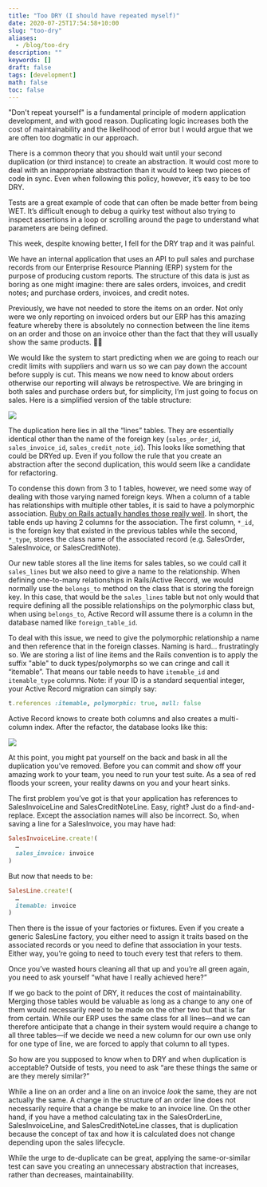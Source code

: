 ```yaml
---
title: "Too DRY (I should have repeated myself)"
date: 2020-07-25T17:54:58+10:00
slug: "too-dry"
aliases:
  - /blog/too-dry
description: ""
keywords: []
draft: false
tags: [development]
math: false
toc: false
---
```

"Don't repeat yourself" is a fundamental principle of modern application
development, and with good reason. Duplicating logic increases both the cost of
maintainability and the likelihood of error but I would argue that we are often
too dogmatic in our approach.

There is a common theory that you should wait until your second duplication (or
third instance) to create an abstraction. It would cost more to deal with an
inappropriate abstraction than it would to keep two pieces of code in sync. Even
when following this policy, however, it’s easy to be too DRY.

Tests are a great example of code that can often be made better from being WET.
It’s difficult enough to debug a quirky test without also trying to inspect
assertions in a loop or scrolling around the page to understand what parameters
are being defined.

This week, despite knowing better, I fell for the DRY trap and it was painful.

We have an internal application that uses an API to pull sales and purchase
records from our Enterprise Resource Planning (ERP) system for the purpose of
producing custom reports. The structure of this data is just as boring as one
might imagine: there are sales orders, invoices, and credit notes; and purchase
orders, invoices, and credit notes.

Previously, we have not needed to store the items on an order. Not only were we
only reporting on invoiced orders but our ERP has this amazing feature whereby
there is absolutely no connection between the line items on an order and those
on an invoice other than the fact that they will usually show the same products.
🤷‍♂‍

We would like the system to start predicting when we are going to reach our
credit limits with suppliers and warn us so we can pay down the account before
supply is cut. This means we now need to know about orders otherwise our
reporting will always be retrospective. We are bringing in both sales and
purchase orders but, for simplicity, I’m just going to focus on sales. Here is a
simplified version of the table structure:

![](/blog/003-too-dry/database-before-refactor.svg)

The duplication here lies in all the “lines” tables. They are essentially
identical other than the name of the foreign key (`sales_order_id`,
`sales_invoice_id`, `sales_credit_note_id`). This looks like something that
could be DRYed up. Even if you follow the rule that you create an abstraction
after the second duplication, this would seem like a candidate for refactoring.

To condense this down from 3 to 1 tables, however, we need some way of dealing
with those varying named foreign keys. When a column of a table has
relationships with multiple other tables, it is said to have a polymorphic
association.
[Ruby on Rails actually handles those really well](https://guides.rubyonrails.org/association_basics.html#polymorphic-associations).
In short, the table ends up having 2 columns for the association. The first
column, `*_id`, is the foreign key that existed in the previous tables while the
second, `*_type`, stores the class name of the associated record (e.g.
SalesOrder, SalesInvoice, or SalesCreditNote).

Our new table stores all the line items for sales tables, so we could call it
`sales_lines` but we also need to give a name to the relationship. When defining
one-to-many relationships in Rails/Active Record, we would normally use the
`belongs_to` method on the class that is storing the foreign key. In this case,
that would be the `sales_lines` table but not only would that require defining
all the possible relationships on the polymorphic class but, when using
`belongs_to`, Active Record will assume there is a column in the database named
like `foreign_table_id`.

To deal with this issue, we need to give the polymorphic relationship a name and
then reference that in the foreign classes. Naming is hard… frustratingly so. We
are storing a list of line items and the Rails convention is to apply the suffix
"able" to duck types/polymorphs so we can cringe and call it “itemable”. That
means our table needs to have `itemable_id` and `itemable_type` columns. Note:
if your ID is a standard sequential integer, your Active Record migration can
simply say:
```ruby
t.references :itemable, polymorphic: true, null: false
```

Active Record knows to create both columns and also creates a multi-column
index. After the refactor, the database looks like this:

![](/blog/003-too-dry/database-after-refactor.svg)

At this point, you might pat yourself on the back and bask in all the
duplication you've removed. Before you can commit and show off your amazing work
to your team, you need to run your test suite. As a sea of red floods your
screen, your reality dawns on you and your heart sinks.

The first problem you’ve got is that your application has references to
SalesInvoiceLine and SalesCreditNoteLine. Easy, right‽ Just do a
find-and-replace. Except the association names will also be incorrect. So, when
saving a line for a SalesInvoice, you may have had:
```ruby
SalesInvoiceLine.create!(
  …
  sales_invoice: invoice
)
```
But now that needs to be:
```ruby
SalesLine.create!(
  …
  itemable: invoice
)
```
Then there is the issue of your factories or fixtures. Even if you create a
generic SalesLine factory, you either need to assign it traits based on the
associated records or you need to define that association in your tests. Either
way, you’re going to need to touch every test that refers to them.

Once you’ve wasted hours cleaning all that up and you’re all green again, you
need to ask yourself “what have I really achieved here?”

If we go back to the point of DRY, it reduces the cost of maintainability.
Merging those tables would be valuable as long as a change to any one of them
would necessarily need to be made on the other two but that is far from certain.
While our ERP uses the same class for all lines—and we can therefore anticipate
that a change in their system would require a change to all three tables—if we
decide we need a new column for our own use only for one type of line, we are
forced to apply that column to all types.

So how are you supposed to know when to DRY and when duplication is acceptable?
Outside of tests, you need to ask “are these things the same or are they merely
similar?”

While a line on an order and a line on an invoice _look_ the same, they
are not actually the same. A change in the structure of an order line does not
necessarily require that a change be make to an invoice line. On the other hand,
if you have a method calculating tax in the SalesOrderLine, SalesInvoiceLine,
and SalesCreditNoteLine classes, that is duplication because the concept of tax
and how it is calculated does not change depending upon the sales lifecycle.

While the urge to de-duplicate can be great, applying the same-or-similar test
can save you creating an unnecessary abstraction that increases, rather than
decreases, maintainability.
